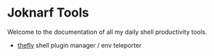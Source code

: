 # Joknarf Tools

Welcome to the documentation of all my daily shell productivity tools.

* [thefly](/joknarf-tools/thefly) shell plugin manager / env teleporter
